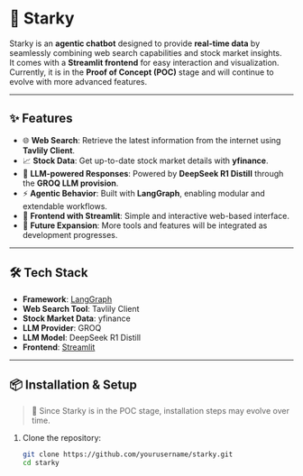 # 🤖 Starky

Starky is an **agentic chatbot** designed to provide **real-time data** by seamlessly combining web search capabilities and stock market insights.  
It comes with a **Streamlit frontend** for easy interaction and visualization.  
Currently, it is in the **Proof of Concept (POC)** stage and will continue to evolve with more advanced features.

---

## ✨ Features
- 🌐 **Web Search**: Retrieve the latest information from the internet using **Tavlily Client**.  
- 📈 **Stock Data**: Get up-to-date stock market details with **yfinance**.  
- 🧠 **LLM-powered Responses**: Powered by **DeepSeek R1 Distill** through the **GROQ LLM provision**.  
- ⚡ **Agentic Behavior**: Built with **LangGraph**, enabling modular and extendable workflows.  
- 🎨 **Frontend with Streamlit**: Simple and interactive web-based interface.  
- 🚀 **Future Expansion**: More tools and features will be integrated as development progresses.

---

## 🛠️ Tech Stack
- **Framework**: [LangGraph](https://www.langchain.com/langgraph)  
- **Web Search Tool**: Tavlily Client  
- **Stock Market Data**: yfinance  
- **LLM Provider**: GROQ  
- **LLM Model**: DeepSeek R1 Distill  
- **Frontend**: [Streamlit](https://streamlit.io/)  

---

## 📦 Installation & Setup
> 🚧 Since Starky is in the POC stage, installation steps may evolve over time.  

1. Clone the repository:
   ```bash
   git clone https://github.com/yourusername/starky.git
   cd starky
